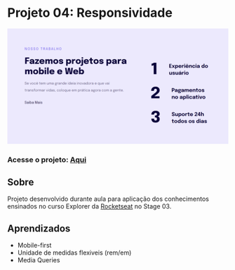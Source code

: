 # Projeto 04: Responsividade
<img src="./images/screenshot.png"/>

### Acesse o projeto: [Aqui](https://jonasncsantos.github.io/Crie-seu-evento/)

## Sobre
Projeto desenvolvido durante aula para aplicação dos conhecimentos ensinados no curso Explorer da [Rocketseat](https://www.rocketseat.com.br/") no Stage 03.

## Aprendizados
- Mobile-first
- Unidade de medidas flexiveis (rem/em)
- Media Queries